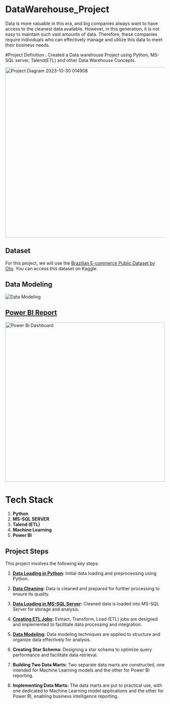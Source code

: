 # DataWarehouse_Project
Data is more valuable in this era, and big companies always want to have access to the cleanest data available. However, in this generation, it is not easy to maintain such vast amounts of data. Therefore, these companies require individuals who can effectively manage and utilize this data to meet their business needs.

#Project Definition :
Created a Data warehouse Project using Python, MS-SQL server, Talend(ETL) and other Data Warehouse Concepts.

<img width="536" alt="Project Diagram 2023-10-30 014908" src="https://github.com/vish1108/DataWarehouse_Project/assets/68471486/07c9bd21-c4a9-4665-947e-e3d52fde4278">

## Dataset

For this project, we will use the [Brazilian E-commerce Public Dataset by Olis](https://www.kaggle.com/datasets/olistbr/brazilian-ecommerce). You can access this dataset on Kaggle.

## Data Modeling

![Data Modeling](https://github.com/vish1108/DataWarehouse_Project/assets/68471486/bd9c3231-3805-4efe-816d-091c11663944)


## [Power BI Report](https://github.com/vish1108/DataWarehouse_Project/blob/master/Power%20BI%20Dashboard%20From%20Data%20Mart.pbix)

<img width="503" alt="Power Bi Dashboard" src="https://github.com/vish1108/DataWarehouse_Project/assets/68471486/ed702144-0aa5-4c5b-8c18-809f9a84d795">


# Tech Stack

1. **Python**
2. **MS-SQL SERVER**
3. **Talend (ETL)**
4. **Machine Learning**
5. **Power BI**


## Project Steps

This project involves the following key steps:

1. **[Data Loading in Python](https://github.com/vish1108/DataWarehouse_Project/blob/master/Data%20Cleaning%20Task%20%26%20Loading.ipynb):** Initial data loading and preprocessing using Python.

2. **[Data Cleaning](https://github.com/vish1108/DataWarehouse_Project/blob/master/Data%20Cleaning%20Task%20%26%20Loading.ipynb):** Data is cleaned and prepared for further processing to ensure its quality.

3. **[Data Loading in MS-SQL Server](https://github.com/vish1108/DataWarehouse_Project/blob/master/Data%20Loading%20Task2.ipynb):** Cleaned data is loaded into MS-SQL Server for storage and analysis.

4. **[Creating ETL Jobs](https://github.com/vish1108/DataWarehouse_Project/tree/master/Talend_ETL_Jobs/DATA_LOADING_FROM_SOURCE_TO_DIMENSION):** Extract, Transform, Load (ETL) jobs are designed and implemented to facilitate data processing and integration.

5. **[Data Modeling](https://github.com/vish1108/DataWarehouse_Project/assets/68471486/bd9c3231-3805-4efe-816d-091c11663944):** Data modeling techniques are applied to structure and organize data effectively for analysis.

6. **Creating Star Schema:** Designing a star schema to optimize query performance and facilitate data retrieval.

7. **Building Two Data Marts:** Two separate data marts are constructed, one intended for Machine Learning models and the other for Power BI reporting.

8. **Implementing Data Marts:** The data marts are put to practical use, with one dedicated to Machine Learning model applications and the other for Power BI, enabling business intelligence reporting.

